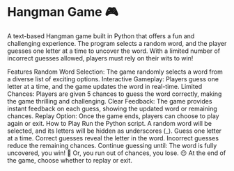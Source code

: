 # Hangman Game 🎮
<p>
A text-based Hangman game built in Python that offers a fun and challenging experience. The program selects a random word, and the player guesses one letter at a time to uncover the word. With a limited number of incorrect guesses allowed, players must rely on their wits to win!

Features
Random Word Selection: The game randomly selects a word from a diverse list of exciting options.
Interactive Gameplay: Players guess one letter at a time, and the game updates the word in real-time.
Limited Chances: Players are given 5 chances to guess the word correctly, making the game thrilling and challenging.
Clear Feedback: The game provides instant feedback on each guess, showing the updated word or remaining chances.
Replay Option: Once the game ends, players can choose to play again or exit.
How to Play
Run the Python script.
A random word will be selected, and its letters will be hidden as underscores (_).
Guess one letter at a time.
Correct guesses reveal the letter in the word.
Incorrect guesses reduce the remaining chances.
Continue guessing until:
The word is fully uncovered, you win! 🎉
Or, you run out of chances, you lose. 😔
At the end of the game, choose whether to replay or exit.
</p>
